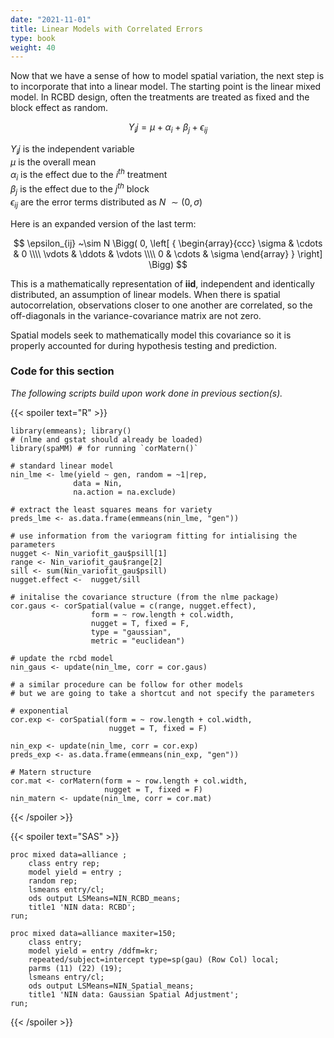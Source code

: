 ```yaml
---
date: "2021-11-01"
title: Linear Models with Correlated Errors
type: book
weight: 40
---
```


Now that we have a sense of how to model spatial variation, the next step is to incorporate that into a linear model. The starting point is the linear mixed model. In RCBD design, often the treatments are treated as fixed and the block effect as random.

$$Y_ij = \mu + \alpha_i + \beta_j + \epsilon_{ij}$$

$Y_ij$ is the independent variable   
$\mu$ is the overall mean   
$\alpha_i$ is the effect due to the $i^{th}$ treatment   
$\beta_j$ is the effect due to the $j^{th}$ block   
$\epsilon_{ij}$ are the error terms distributed as $N ~\sim (0,\sigma)$    

Here is an expanded version of the last term: 

$$  \epsilon_{ij} ~\sim N \Bigg( 0,
\left[ { \begin{array}{ccc} \sigma & \cdots & 0 \\\\
   \vdots & \ddots & \vdots \\\\
   0 & \cdots & \sigma \end{array} } \right] \Bigg) $$
   
This is a mathematically representation of **iid**, independent and identically distributed, an assumption of linear models. When there is spatial autocorrelation, observations closer to one another are correlated, so the off-diagonals in the variance-covariance matrix are not zero. 

Spatial models seek to mathematically model this covariance so it is properly accounted for during hypothesis testing and prediction. 

### Code for this section

*The following scripts build upon work done in previous section(s).* 

{{< spoiler text="R" >}}
```
library(emmeans); library()
# (nlme and gstat should already be loaded)
library(spaMM) # for running `corMatern()`

# standard linear model
nin_lme <- lme(yield ~ gen, random = ~1|rep,
              data = Nin,
              na.action = na.exclude)
              
# extract the least squares means for variety
preds_lme <- as.data.frame(emmeans(nin_lme, "gen"))

# use information from the variogram fitting for intialising the parameters
nugget <- Nin_variofit_gau$psill[1] 
range <- Nin_variofit_gau$range[2]  
sill <- sum(Nin_variofit_gau$psill) 
nugget.effect <-  nugget/sill

# initalise the covariance structure (from the nlme package)
cor.gaus <- corSpatial(value = c(range, nugget.effect), 
                  form = ~ row.length + col.width, 
                  nugget = T, fixed = F,
                  type = "gaussian", 
                  metric = "euclidean")

# update the rcbd model
nin_gaus <- update(nin_lme, corr = cor.gaus)

# a similar procedure can be follow for other models
# but we are going to take a shortcut and not specify the parameters

# exponential
cor.exp <- corSpatial(form = ~ row.length + col.width, 
                      nugget = T, fixed = F)

nin_exp <- update(nin_lme, corr = cor.exp)
preds_exp <- as.data.frame(emmeans(nin_exp, "gen"))

# Matern structure
cor.mat <- corMatern(form = ~ row.length + col.width, 
                     nugget = T, fixed = F)
nin_matern <- update(nin_lme, corr = cor.mat)
``` 
{{< /spoiler >}}

{{< spoiler text="SAS" >}}
```
proc mixed data=alliance ;
	class entry rep;
	model yield = entry ;
	random rep;
	lsmeans entry/cl;
	ods output LSMeans=NIN_RCBD_means;
	title1 'NIN data: RCBD';
run;

proc mixed data=alliance maxiter=150;
	class entry;
	model yield = entry /ddfm=kr;
	repeated/subject=intercept type=sp(gau) (Row Col) local;
	parms (11) (22) (19);
	lsmeans entry/cl;
	ods output LSMeans=NIN_Spatial_means;
	title1 'NIN data: Gaussian Spatial Adjustment';
run;
``` 
{{< /spoiler >}}
